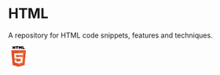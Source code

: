 # HTML

A repository for HTML code snippets, features and techniques.

<img src="HTML5_logo.svg" alt="screenshot" width="42">
